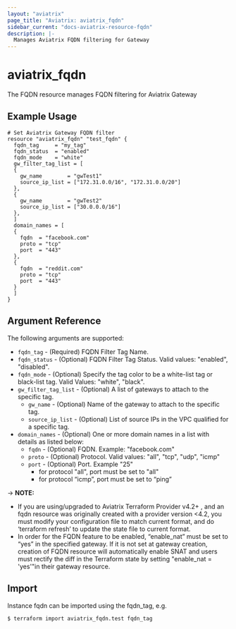 ```yaml
---
layout: "aviatrix"
page_title: "Aviatrix: aviatrix_fqdn"
sidebar_current: "docs-aviatrix-resource-fqdn"
description: |-
  Manages Aviatrix FQDN filtering for Gateway
---
```


# aviatrix_fqdn

The FQDN resource manages FQDN filtering for Aviatrix Gateway

## Example Usage

```hcl
# Set Aviatrix Gateway FQDN filter
resource "aviatrix_fqdn" "test_fqdn" {
  fqdn_tag     = "my_tag"
  fqdn_status  = "enabled"
  fqdn_mode    = "white"
  gw_filter_tag_list = [
  {
    gw_name        = "gwTest1"
    source_ip_list = ["172.31.0.0/16", "172.31.0.0/20"]
  },
  {
    gw_name        = "gwTest2"
    source_ip_list = ["30.0.0.0/16"]
  },
  ]
  domain_names = [
  {
    fqdn  = "facebook.com"
    proto = "tcp"
    port  = "443"
  },
  {
    fqdn  = "reddit.com"
    proto = "tcp"
    port  = "443"
  }
  ]
}
```

## Argument Reference

The following arguments are supported:

* `fqdn_tag` - (Required) FQDN Filter Tag Name.
* `fqdn_status` - (Optional) FQDN Filter Tag Status. Valid values: "enabled", "disabled".
* `fqdn_mode` - (Optional) Specify the tag color to be a white-list tag or black-list tag. Valid Values: "white", "black".
* `gw_filter_tag_list` - (Optional) A list of gateways to attach to the specific tag.
  * `gw_name` - (Optional) Name of the gateway to attach to the specific tag. 
  * `source_ip_list` - (Optional) List of source IPs in the VPC qualified for a specific tag.
* `domain_names` - (Optional) One or more domain names in a list with details as listed below:
  * `fqdn` - (Optional) FQDN. Example: "facebook.com" 
  * `proto` - (Optional) Protocol. Valid values: "all", "tcp", "udp", "icmp" 
  * `port` - (Optional) Port. Example "25" 
    * for protocol "all", port must be set to "all"
    * for protocol “icmp”, port must be set to “ping”

-> **NOTE:** 

* If you are using/upgraded to Aviatrix Terraform Provider v4.2+ , and an fqdn resource was originally created with a provider version <4.2, you must modify your configuration file to match current format, and do ‘terraform refresh’ to update the state file to current format. 
* In order for the FQDN feature to be enabled, “enable_nat” must be set to “yes” in the specified gateway. If it is not set at gateway creation, creation of FQDN resource will automatically enable SNAT and users must rectify the diff in the Terraform state by setting "enable_nat = 'yes'"in their gateway resource.

## Import

Instance fqdn can be imported using the fqdn_tag, e.g.

```
$ terraform import aviatrix_fqdn.test fqdn_tag
```